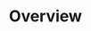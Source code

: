 ---
type: "docs"
title: "Overview"
linkTitle: "Overview"
weight: 10
description: >
    Learn about Reactive Graph goals, core concepts, and architecture
---